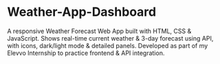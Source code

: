 # Weather-App-Dashboard
A responsive Weather Forecast Web App built with HTML, CSS &amp; JavaScript. Shows real-time current weather &amp; 3-day forecast using API, with icons, dark/light mode &amp; detailed panels. Developed as part of my Elevvo Internship to practice frontend &amp; API integration.
